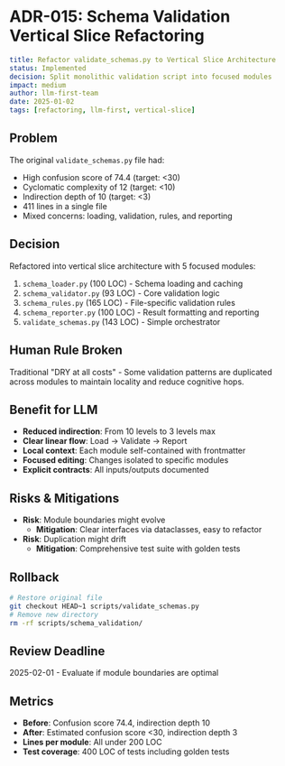 # ADR-015: Schema Validation Vertical Slice Refactoring

<!-- Machine-readable metadata -->
```yaml
title: Refactor validate_schemas.py to Vertical Slice Architecture
status: Implemented
decision: Split monolithic validation script into focused modules
impact: medium
author: llm-first-team
date: 2025-01-02
tags: [refactoring, llm-first, vertical-slice]
```

## Problem
The original `validate_schemas.py` file had:
- High confusion score of 74.4 (target: <30)
- Cyclomatic complexity of 12 (target: <10)
- Indirection depth of 10 (target: <3)
- 411 lines in a single file
- Mixed concerns: loading, validation, rules, and reporting

## Decision
Refactored into vertical slice architecture with 5 focused modules:
1. `schema_loader.py` (100 LOC) - Schema loading and caching
2. `schema_validator.py` (93 LOC) - Core validation logic
3. `schema_rules.py` (165 LOC) - File-specific validation rules
4. `schema_reporter.py` (100 LOC) - Result formatting and reporting
5. `validate_schemas.py` (143 LOC) - Simple orchestrator

## Human Rule Broken
Traditional "DRY at all costs" - Some validation patterns are duplicated across modules to maintain locality and reduce cognitive hops.

## Benefit for LLM
- **Reduced indirection**: From 10 levels to 3 levels max
- **Clear linear flow**: Load → Validate → Report
- **Local context**: Each module self-contained with frontmatter
- **Focused editing**: Changes isolated to specific modules
- **Explicit contracts**: All inputs/outputs documented

## Risks & Mitigations
- **Risk**: Module boundaries might evolve
  - **Mitigation**: Clear interfaces via dataclasses, easy to refactor
- **Risk**: Duplication might drift
  - **Mitigation**: Comprehensive test suite with golden tests

## Rollback
```bash
# Restore original file
git checkout HEAD~1 scripts/validate_schemas.py
# Remove new directory
rm -rf scripts/schema_validation/
```

## Review Deadline
2025-02-01 - Evaluate if module boundaries are optimal

## Metrics
- **Before**: Confusion score 74.4, indirection depth 10
- **After**: Estimated confusion score <30, indirection depth 3
- **Lines per module**: All under 200 LOC
- **Test coverage**: 400 LOC of tests including golden tests